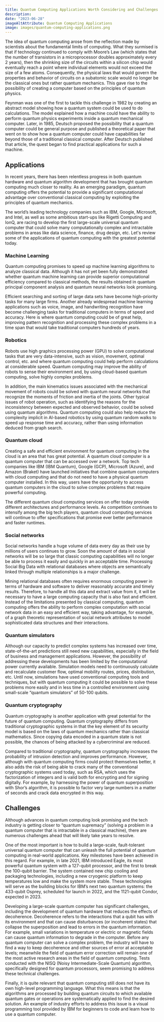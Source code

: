 ```yaml
---
title: Quantum Computing Applications Worth Considering and Challenges
description:  
date: "2023-06-28"
imageAltAttribute: Quantum Computing Applications
image: images/quantum-computing-applications.png
---
```


The idea of quantum computing arose from the reflection made by scientists about the fundamental limits of computing. What they surmised is that if technology continued to comply with Moore’s Law (which states that the number of transistors in a microprocessor doubles approximately every 2 years), then the shrinking size of the circuits within a silicon chip would eventually reach a point where individual elements would not exceed the size of a few atoms. Consequently, the physical laws that would govern the properties and behavior of circuits on a subatomic scale would no longer be the classical ones but rather quantum mechanics. This gave rise to the possibility of creating a computer based on the principles of quantum physics.

Feynman was one of the first to tackle this challenge in 1982 by creating an abstract model showing how a quantum system could be used to do calculations. The model explained how a machine could have the ability to perform quantum physics experiments inside a quantum mechanical computer. Later, in 1985, Deutsch proposed the possibility that a quantum computer could be general purpose and published a theoretical paper that went on to show how a quantum computer could have capabilities far beyond those of a traditional classical computer. After Deutsch published that article, the quest began to find practical applications for such a machine.

## Applications
In recent years, there has been relentless progress in both quantum hardware and quantum algorithm development that has brought quantum computing much closer to reality. As an emerging paradigm, quantum computing offers the potential to provide a significant computational advantage over conventional classical computing by exploiting the principles of quantum mechanics. 

The world’s leading technology companies such as IBM, Google, Microsoft, and Intel, as well as some ambitious start-ups like Rigetti Computing and IonQ, are racing to develop the first large-scale universal quantum computer that could solve many computationally complex and intractable problems in areas like data science, finance, drug design, etc. 
Let's review some of the applications of quantum computing with the greatest potential today.

### Machine Learning
Quantum computing promises to speed up machine learning algorithms to analyze classical data. Although it has not yet been fully demonstrated whether quantum machine learning can provide superior computational efficiency compared to classical methods, the results obtained in quantum principal component analysis and quantum neural networks look promising. 

Efficient searching and sorting of large data sets have become high-priority tasks for many large firms. Another already widespread machine learning applications such as voice, image, and handwriting recognition have become challenging tasks for traditional computers in terms of speed and accuracy. Here is where quantum computing could be of great help, improving pattern recognition and processing these complex problems in a time span that would take traditional computers hundreds of years.

### Robotics
Robots use high graphics processing power (GPU) to solve computational tasks that are very data-intensive, such as vision, movement, optimal control, etc. and where quantum computing could help perform calculations at considerable speed. Quantum computing may improve the ability of robots to sense their environment and, by using cloud-based quantum computing, solve highly complex problems. 

In addition, the main kinematics issues associated with the mechanical movement of robots could be solved with quantum neural networks that recognize the moments of friction and inertia of the joints. Other typical issues of robot operation, such as identifying the reasons for the inconsistency between expected and observed behavior, could be solved using quantum algorithms. Quantum computing could also help reduce the complexity implicit in AI-based robotics by using quantum random walks to speed up response time and accuracy, rather than using information deduced from graph search.

### Quantum cloud
Creating a safe and efficient environment for quantum computing in the cloud is an area that has great potential. A quantum cloud computer is a quantum computer that can be accessed over a network. Top tech companies like IBM (IBM Quantum), Google (GCP), Microsoft (Azure), and Amazon (Braket) have launched initiatives that combine quantum computers with cloud computing and that do not need to have a physical quantum computer installed. In this way, users have the opportunity to access quantum computers in the cloud to solve complex problems that require powerful computing. 

The different quantum cloud computing services on offer today provide different architectures and performance levels. As competition continues to intensify among the big tech players, quantum cloud computing services will continue to offer specifications that promise ever better performance and faster runtimes.

### Social networks
Social networks handle a huge volume of data every day as their use by millions of users continues to grow. Soon the amount of data in social networks will be so large that classic computing capabilities will no longer be able to process it easily and quickly in an acceptable time. Processing Social Big Data with relational databases where objects are semantically linked through multiple relationships is a major challenge. 

Mining relational databases often requires enormous computing power in terms of hardware and software to deliver reasonably accurate and timely results. Therefore, to handle all this data and extract value from it, it will be necessary to have a large computing capacity that is also fast and efficient. Instead of the limitations presented by classical computing, quantum computing offers the ability to perform complex computation with social network data in an easy and efficient way, taking advantage, for example, of a graph theoretic representation of social network attributes to model sophisticated data structures and their interactions.

### Quantum simulators
Although our capacity to predict complex systems has increased over time, state-of-the-art predictions still need new capabilities, especially in the field of business and management applications. However, the possibility of addressing these developments has been limited by the computational power currently available. Simulation models need to continuously calculate and recalculate customer flow, optimal mobility routes, prices, distribution, etc. Until now, simulations have used conventional computing tools and techniques, but with quantum computing it could be possible to solve these problems more easily and in less time in a controlled environment using small-scale “quantum simulators” of 50-100 qubits. 

### Quantum cryptography
Quantum cryptography is another application with great potential for the future of quantum computing. Quantum cryptography differs from traditional cryptographic systems in that the key element of its security model is based on the laws of quantum mechanics rather than classical mathematics. Since copying data encoded in a quantum state is not possible, the chances of being attacked by a cybercriminal are reduced. 

Compared to traditional cryptography, quantum cryptography increases the probability of intrusion detection and improves performance. However, although with quantum computing firms could protect themselves better, it also adds the risk of being able to crack many of the conventional cryptographic systems used today, such as RSA, which uses the factorization of integers and is valid both for encrypting and for signing digitally. For example, by harnessing the power of quantum superposition with Shor’s algorithm, it is possible to factor very large numbers in a matter of seconds and crack data encrypted in this way.

## Challenges
Although advances in quantum computing look promising and the tech industry is getting closer to “quantum supremacy” (solving a problem in a quantum computer that is intractable in a classical machine), there are numerous challenges ahead that will likely take years to resolve. 

One of the most important is how to build a large-scale, fault-tolerant universal quantum computer that can unleash the full potential of quantum computing in real-world applications. Key milestones have been achieved in this regard. For example, in late 2021, IBM introduced Eagle, its most powerful quantum system with a 127-qubit processor, and the first to break the 100-qubit barrier. The system contained new chip cooling and packaging technologies, including a new cryogenic platform to keep temperatures low and make the system more stable. These technologies will serve as the building blocks for IBM’s next two quantum systems: the 433-qubit Osprey, scheduled for launch in 2022, and the 1121-qubit Condor, expected in 2023.

Developing a large-scale quantum computer has significant challenges, including the development of quantum hardware that reduces the effects of decoherence. Decoherence refers to the interactions that a qubit has with its environment and that can cause disturbances (or incoherent states) that collapse the superposition and lead to errors in the quantum information. For example, small variations in temperature or electric or magnetic fields can cause quantum information to degrade in the computer. 
Before any quantum computer can solve a complex problem, the industry will have to find a way to keep decoherence and other sources of error at acceptable levels; meanwhile the field of quantum error correction will remain one of the most active research areas in the field of quantum computing. Tests conducted with the NISQ (Noisy Intermediate-Scale Quantum) algorithm, specifically designed for quantum processors, seem promising to address these technical challenges.

Finally, it is quite relevant that quantum computing still does not have its own high-level programming language. What this means is that the algorithms are processed by building quantum circuits to which available quantum gates or operations are systematically applied to find the desired solution. An example of industry efforts to address this issue is a visual programming tool provided by IBM for beginners to code and learn how to use a quantum computer.